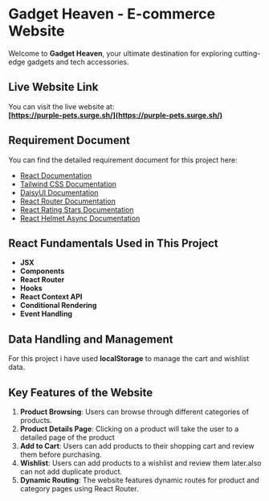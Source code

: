 # Gadget Heaven - E-commerce Website

Welcome to **Gadget Heaven**, your ultimate destination for exploring cutting-edge gadgets and tech accessories.

## Live Website Link
You can visit the live website at:  
**[https://purple-pets.surge.sh/](https://purple-pets.surge.sh/)**

## Requirement Document
You can find the detailed requirement document for this project here:  
- [React Documentation](https://reactjs.org/docs/getting-started.html)
- [Tailwind CSS Documentation](https://tailwindcss.com/docs)
- [DaisyUI Documentation](https://daisyui.com/)
- [React Router Documentation](https://reactrouter.com/)
- [React Rating Stars Documentation](https://www.npmjs.com/package/react-rating-stars-component)
- [React Helmet Async Documentation](https://www.npmjs.com/package/react-helmet-async)

## React Fundamentals Used in This Project


- **JSX**
- **Components**
- **React Router**
- **Hooks**
- **React Context API**
- **Conditional Rendering**
- **Event Handling**

## Data Handling and Management
For this project i have used **localStorage** to manage the cart and wishlist data.


## Key Features of the Website

1. **Product Browsing**: Users can browse through different categories of products.
2. **Product Details Page**: Clicking on a product will take the user to a detailed page of the product
3. **Add to Cart**: Users can add products to their shopping cart and review them before purchasing.
4. **Wishlist**: Users can add products to a wishlist and review them later.also can not add duplicate product.
5. **Dynamic Routing**: The website features dynamic routes for product and category pages using React Router.




